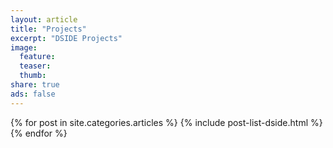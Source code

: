 ```yaml
---
layout: article
title: "Projects"
excerpt: "DSIDE Projects"
image:
  feature:
  teaser:
  thumb:
share: true
ads: false
---
```


<div class="tiles">
{% for post in site.categories.articles %}
  {% include post-list-dside.html %}
{% endfor %}
</div><!-- /.tiles -->
